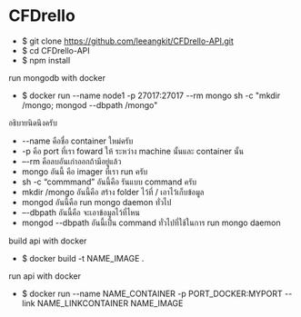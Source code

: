 # CFDrello

* $ git clone  https://github.com/leeangkit/CFDrello-API.git
* $ cd CFDrello-API
* $ npm install

run mongodb with docker
* $ docker run --name node1 -p 27017:27017 --rm mongo sh -c "mkdir /mongo; mongod --dbpath /mongo"

อธิบายนิดนึงครับ
* --name คือชื่อ container ใหม่ครับ
* -p คือ port ที่เรา foward ให้ ระหว่าง machine นั้นและ container นั้น
* –-rm คือลบอันเก่าออกถ้ามีอยู่แล้ว
* mongo อันนี้ คือ imager ที่เรา run ครับ
* sh -c “commmand” อันนี้คือ รันแบบ command ครับ
* mkdir /mongo อันนี้คือ สร้าง folder ไว้ที่ / เอาไว้เก็บข้อมูล
* mongod อันนี้คือ run mongo daemon ทั่วไป
* –-dbpath อันนี้คือ จะเอาข้อมูลไว้ที่ไหน
* mongod --dbpath อันนี้เป็น command ทั่วไปที่ใช้ในการ run mongo daemon

build api with docker
* $ docker build -t NAME_IMAGE .

run api with docker
* $ docker run --name NAME_CONTAINER -p PORT_DOCKER:MYPORT  --link NAME_LINKCONTAINER NAME_IMAGE



